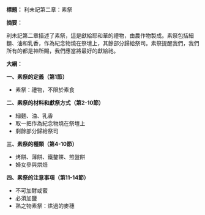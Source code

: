 **標題：** 利未記第二章：素祭

**摘要：**

利未記第二章描述了素祭，這是獻給耶和華的禮物，由農作物製成。素祭包括細麵、油和乳香，作為紀念物燒在祭壇上，其餘部分歸給祭司。素祭提醒我們，我們所有的都是神所賜，我們應當將最好的獻給祂。

**大綱：**

**一、素祭的定義（第1節）**
* 素祭：禮物，不限於素食

**二、素祭的材料和獻祭方式（第2-10節）**
* 細麵、油、乳香
* 取一把作為紀念物燒在祭壇上
* 剩餘部分歸給祭司

**三、素祭的種類（第4-10節）**
* 烤餅、薄餅、鐵鏊餅、煎盤餅
* 婦女參與烘焙

**四、素祭的注意事項（第11-14節）**
* 不可加酵或蜜
* 必須加鹽
* 熟之物素祭：烘過的麥穗
